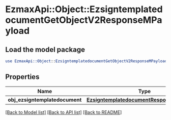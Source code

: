 # EzmaxApi::Object::EzsigntemplatedocumentGetObjectV2ResponseMPayload

## Load the model package
```perl
use EzmaxApi::Object::EzsigntemplatedocumentGetObjectV2ResponseMPayload;
```

## Properties
Name | Type | Description | Notes
------------ | ------------- | ------------- | -------------
**obj_ezsigntemplatedocument** | [**EzsigntemplatedocumentResponseCompound**](EzsigntemplatedocumentResponseCompound.md) |  | 

[[Back to Model list]](../README.md#documentation-for-models) [[Back to API list]](../README.md#documentation-for-api-endpoints) [[Back to README]](../README.md)


